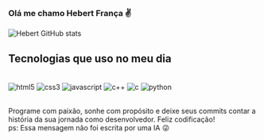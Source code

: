 ### Olá me chamo Hebert França ✌️

![Hebert GitHub stats](https://github-readme-stats.vercel.app/api?username=devHebertfst&show_icons=true&theme=radical)

## Tecnologias que uso no meu dia

<div style = "display: inline_block"><br/>
  <img align = "center" alt="html5" src="https://img.shields.io/badge/HTML5-E34F26?style=for-the-badge&logo=html5&logoColor=white"/>
  <img align = "center" alt="css3" src="	https://img.shields.io/badge/CSS3-1572B6?style=for-the-badge&logo=css3&logoColor=white"/>
  <img align = "center" alt="javascript" src="https://img.shields.io/badge/JavaScript-F7DF1E?style=for-the-badge&logo=javascript&logoColor=black"/>
  <img align = "center" alt="c++" src="https://img.shields.io/badge/C%2B%2B-00599C?style=for-the-badge&logo=c%2B%2B&logoColor=white"/>
  <img align = "center" alt="c" src="	https://img.shields.io/badge/C-00599C?style=for-the-badge&logo=c&logoColor=white"/>
  <img align = "center" alt="python" src="	https://img.shields.io/badge/Python-14354C?style=for-the-badge&logo=python&logoColor=white"/>
</div><br/>

Programe com paixão, sonhe com propósito e deixe seus commits contar a história da sua jornada como desenvolvedor. Feliz codificação!<br/>
ps: Essa mensagem não foi escrita por uma IA 😜
